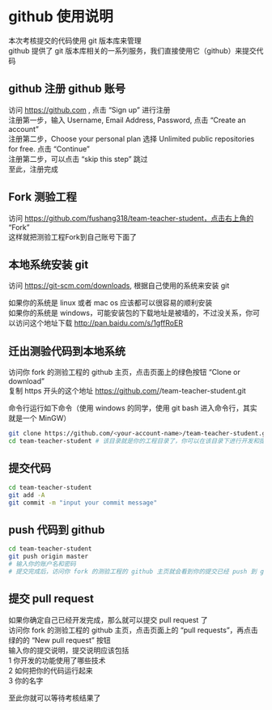 # github 使用说明
本次考核提交的代码使用 git 版本库来管理  
github 提供了 git 版本库相关的一系列服务，我们直接使用它（github）来提交代码

## github 注册 github 账号
访问 https://github.com ,  点击 “Sign up” 进行注册  
注册第一步，输入 Username, Email Address, Password, 点击 “Create an account”  
注册第二步，Choose your personal plan 选择 Unlimited public repositories for free. 点击 “Continue”  
注册第二步，可以点击 “skip this step” 跳过  
至此，注册完成  

## Fork 测验工程
访问 https://github.com/fushang318/team-teacher-student，点击右上角的 “Fork”  
这样就把测验工程Fork到自己账号下面了  


## 本地系统安装 git
访问 https://git-scm.com/downloads, 根据自己使用的系统来安装 git  

如果你的系统是 linux 或者 mac os 应该都可以很容易的顺利安装  
如果你的系统是 windows，可能安装包的下载地址是被墙的，不过没关系，你可以访问这个地址下载  http://pan.baidu.com/s/1gffRoER


## 迁出测验代码到本地系统
访问你 fork 的测验工程的 github 主页，点击页面上的绿色按钮 “Clone or download”  
复制 https 开头的这个地址  https://github.com/<your-account-name>/team-teacher-student.git  

命令行运行如下命令（使用 windows 的同学，使用 git bash 进入命令行，其实就是一个 MinGW）  
```bash
git clone https://github.com/<your-account-name>/team-teacher-student.git
cd team-teacher-student # 该目录就是你的工程目录了，你可以在该目录下进行开发和提交代码
```

## 提交代码
```bash
cd team-teacher-student
git add -A
git commit -m "input your commit message"
```

## push 代码到 github
```bash
cd team-teacher-student
git push origin master
# 输入你的账户名和密码
# 提交完成后，访问你 fork 的测验工程的 github 主页就会看到你的提交已经 push 到 github 了
```

## 提交 pull request
如果你确定自己已经开发完成，那么就可以提交 pull request 了  
访问你 fork 的测验工程的 github 主页，点击页面上的 “pull requests”，再点击绿的的 “New pull request” 按钮  
输入你的提交说明，提交说明应该包括  
1 你开发的功能使用了哪些技术  
2 如何把你的代码运行起来  
3 你的名字  

至此你就可以等待考核结果了
